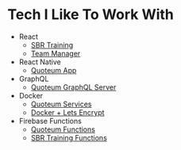 # Tech I Like To Work With

- React
  - [SBR Training](https://github.com/brygrill/sbr-training)
  - [Team Manager](https://github.com/brygrill/team-manager)
- React Native
  - [Quoteum App](https://github.com/brygrill/quoteum-app)
- GraphQL
  - [Quoteum GraphQL Server](https://github.com/brygrill/quoteum-app/blob/master/functions/graphql-server.js)
- Docker
  - [Quoteum Services](https://github.com/brygrill/quoteum-app/tree/master/services)
  - [Docker + Lets Encrypt](https://github.com/brygrill/docker-nginx-letsencrypt)
- Firebase Functions
  - [Quoteum Functions](https://github.com/brygrill/quoteum-app/tree/master/functions)
  - [SBR Training Functions](https://github.com/brygrill/sbr-training/tree/master/functions)
